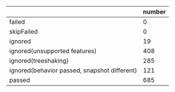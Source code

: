 |  | number |
|----| ---- |
| failed | 0 |
| skipFailed | 0 |
| ignored | 19 |
| ignored(unsupported features) | 408 |
| ignored(treeshaking) | 285 |
| ignored(behavior passed, snapshot different) | 121 |
| passed | 685 |

